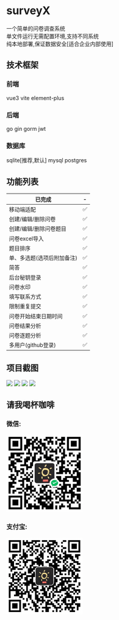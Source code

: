# surveyX

一个简单的问卷调查系统  
单文件运行无需配置环境,支持不同系统   
纯本地部署,保证数据安全[适合企业内部使用]

## 技术框架

### 前端
vue3 vite element-plus

### 后端
go gin gorm jwt 

### 数据库
sqlite[推荐,默认]  mysql  postgres
 

## 功能列表
| 已完成 | - |
| - | - |
| 移动端适配                      | ✅ | 
| 创建/编辑/删除问卷               | ✅ |  
| 创建/编辑/删除问卷题目            | ✅ |
| 问卷excel导入                   | ✅ |
| 题目排序                        | ✅ |
| 单、多选题(选项后附加备注)         | ✅ |
| 简答                           | ✅ |
| 后台秘钥登录                     | ✅ | 
| 问卷水印                        | ✅ | 
| 填写联系方式                     | ✅ |
| 限制重复提交                     | ✅ |
| 问卷开始结束日期时间              | ✅ |
| 问卷结果分析                     | ✅ |
| 问卷逐题分析                     | ✅ |
| 多用户(github登录)                     | ✅ |

## 项目截图

<img src="https://gh.sxz799.online/https://raw.githubusercontent.com/sxz799/tuchuang-blog/main/img/2023/11/22/20231122095126.png" width="600">

<img src="https://gh.sxz799.online/https://raw.githubusercontent.com/sxz799/tuchuang-blog/main/img/202401/202401202225979.png" width="600">

<img src="https://gh.sxz799.online/https://raw.githubusercontent.com/sxz799/tuchuang-blog/main/img/2023/11/22/20231122095315.png" width="600">

<img src="https://gh.sxz799.online/https://raw.githubusercontent.com/sxz799/tuchuang-blog/main/img/2023/11/22/20231122095422.png" width="200">


## 请我喝杯咖啡

### 微信:
<img src="https://raw.githubusercontent.com/sxz799/tuchuang-blog/main/img/202303/202303021532231.png" width="200">

### 支付宝:
<img src="https://raw.githubusercontent.com/sxz799/tuchuang-blog/main/img/202303/202303021531496.png" width="200">





